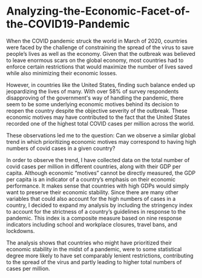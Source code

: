 # Analyzing-the-Economic-Facet-of-the-COVID19-Pandemic
When the COVID pandemic struck the world in March of 2020, countries were faced by the challenge of constraining the spread of the virus to save people’s lives as well as the economy. Given that the outbreak was believed to leave enormous scars on the global economy, most countries had to enforce certain restrictions that would maximize the number of lives saved while also minimizing their economic losses.

However, in countries like the United States, finding such balance ended up jeopardizing the lives of many. With over 58% of survey respondents disapproving of the government's way of handling the pandemic, there seem to be some underlying economic motives behind its decision to reopen the country despite the objective severity of the outbreak. These economic motives may have contributed to the fact that the United States recorded one of the highest total COVID cases per million across the world.

These observations led me to the question: Can we observe a similar global trend in which prioritizing economic motives may correspond to having high numbers of covid cases in a given country?

In order to observe the trend, I have collected data on the total number of covid cases per million in different countries, along with their GDP per capita. Although economic “motives” cannot be directly measured, the GDP per capita is an indicator of a country’s emphasis on their economic performance. It makes sense that countries with high GDPs would simply want to preserve their economic stability. Since there are many other variables that could also account for the high numbers of cases in a country, I decided to expand my analysis by including the stringency index to account for the strictness of a country’s guidelines in response to the pandemic. This index is a composite measure based on nine response indicators including school and workplace closures, travel bans, and lockdowns.

The analysis shows that countries who might have prioritized their economic stability in the midst of a pandemic, were to some statistical degree more likely to have set comparably lenient restrictions, contributing to the spread of the virus and partly leading to higher total numbers of cases per million.
